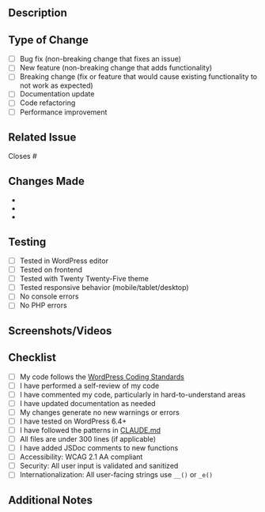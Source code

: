 ## Description
<!-- Provide a clear description of the changes in this PR -->

## Type of Change
<!-- Check the relevant box -->

- [ ] Bug fix (non-breaking change that fixes an issue)
- [ ] New feature (non-breaking change that adds functionality)
- [ ] Breaking change (fix or feature that would cause existing functionality to not work as expected)
- [ ] Documentation update
- [ ] Code refactoring
- [ ] Performance improvement

## Related Issue
<!-- Link to the issue this PR addresses -->
Closes #

## Changes Made
<!-- List the specific changes made -->

-
-
-

## Testing
<!-- Describe how you tested these changes -->

- [ ] Tested in WordPress editor
- [ ] Tested on frontend
- [ ] Tested with Twenty Twenty-Five theme
- [ ] Tested responsive behavior (mobile/tablet/desktop)
- [ ] No console errors
- [ ] No PHP errors

## Screenshots/Videos
<!-- If applicable, add screenshots or videos demonstrating the changes -->

## Checklist
<!-- Ensure all items are checked before requesting review -->

- [ ] My code follows the [WordPress Coding Standards](https://developer.wordpress.org/coding-standards/wordpress-coding-standards/)
- [ ] I have performed a self-review of my code
- [ ] I have commented my code, particularly in hard-to-understand areas
- [ ] I have updated documentation as needed
- [ ] My changes generate no new warnings or errors
- [ ] I have tested on WordPress 6.4+
- [ ] I have followed the patterns in [CLAUDE.md](.claude/CLAUDE.md)
- [ ] All files are under 300 lines (if applicable)
- [ ] I have added JSDoc comments to new functions
- [ ] Accessibility: WCAG 2.1 AA compliant
- [ ] Security: All user input is validated and sanitized
- [ ] Internationalization: All user-facing strings use `__()` or `_e()`

## Additional Notes
<!-- Any additional information reviewers should know -->
